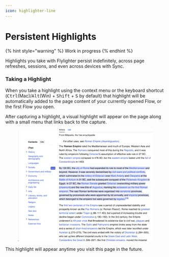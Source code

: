 ```yaml
---
icon: highlighter-line
---
```


# Persistent Highlights

{% hint style="warning" %}
Work in progress
{% endhint %}

Highlights you take with Flylighter persist indefinitely, across page refreshes, sessions, and even across devices with Sync.&#x20;

### Taking a Highlight

When you take a highlight using the context menu or the keyboard shortcut \
(<kbd>Ctrl</kbd>(Mac)/<kbd>Alt</kbd>(Win) + <kbd>Shift</kbd> + <kbd>S</kbd> by default) that highlight will be automatically added to the page content of your currently opened Flow, or the first Flow you open.

After capturing a highlight, a visual highlight will appear on the page along with a small menu that links back to the capture.

<figure><img src="../.gitbook/assets/CleanShot 2025-01-26 at 13.27.20.png" alt=""><figcaption></figcaption></figure>

This highlight will appear anytime you visit this page in the future.
